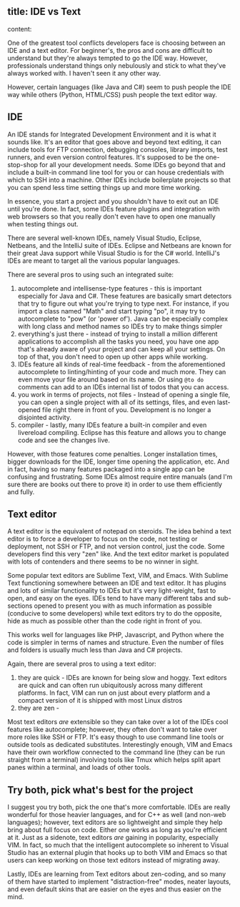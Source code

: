 title: IDE vs Text
----
content:

One of the greatest tool conflicts developers face is choosing between an IDE and a text editor. For beginner's, the pros and cons are difficult to understand but they're always tempted to go the IDE way. However, professionals understand things only nebulously and stick to what they've always worked with. I haven't seen it any other way.

However, certain languages (like Java and C\#) seem to push people the IDE way while others (Python, HTML/CSS) push people the text editor way.

## IDE

An IDE stands for Integrated Development Environment and it is what it sounds like. It's an editor that goes above and beyond text editing, it can include tools for FTP connection, debugging consoles, library imports, test runners, and even version control features. It's supposed to be the one-stop-shop for all your development needs. Some IDEs go beyond that and include a built-in command line tool for you or can house credentials with which to SSH into a machine. Other IDEs include boilerplate projects so that you can spend less time setting things up and more time working.

In essence, you start a project and you shouldn't have to exit out an IDE until you're done. In fact, some IDEs feature plugins and integration with web browsers so that you really don't even have to open one manually when testing things out.

There are several well-known IDEs, namely Visual Studio, Eclipse, Netbeans, and the IntelliJ suite of IDEs. Eclipse and Netbeans are known for their great Java support while Visual Studio is for the C\# world. IntelliJ's IDEs are meant to target all the various popular languages.

There are several pros to using such an integrated suite:

1. autocomplete and intellisense-type features - this is important especially for Java and C\#. These features are basically smart detectors that try to figure out what you're trying to type next. For instance, if you import a class named "Math" and start typing "po", it may try to autocomplete to "pow" (or 'power of'). Java can be especially complex with long class and method names so IDEs try to make things simpler
2. everything's just there - instead of trying to install a million different applications to accomplish all the tasks you need, you have one app that's already aware of your project and can keep all your settings. On top of that, you don't need to open up other apps while working.
3. IDEs feature all kinds of real-time feedback - from the aforementioned autocomplete to linting/hinting of your code and much more. They can even move your file around based on its name. Or using `@to do` comments can add to an IDEs internal list of todos that you can access.
4. you work in terms of projects, not files - Instead of opening a single file, you can open a single project with all of its settings, files, and even last-opened file right there in front of you. Development is no longer a disjointed activity.
5. compiler - lastly, many IDEs feature a built-in compiler and even livereload compiling. Eclipse has this feature and allows you to change code and see the changes live.

However, with those features come penalties. Longer installation times, bigger downloads for the IDE, longer time opening the application, etc. And in fact, having so many features packaged into a single app can be confusing and frustrating. Some IDEs almost require entire manuals (and I'm sure there are books out there to prove it) in order to use them efficiently and fully.

## Text editor

A text editor is the equivalent of notepad on steroids. The idea behind a text editor is to force a developer to focus on the code, not testing or deployment, not SSH or FTP, and not version control, just the code. Some developers find this very "zen" like. And the text editor market is populated with lots of contenders and there seems to be no winner in sight.

Some popular text editors are Sublime Text, VIM, and Emacs. With Sublime Text functioning somewhere between an IDE and text editor. It has plugins and lots of similar functionality to IDEs but it's very light-weight, fast to open, and easy on the eyes. IDEs tend to have many different tabs and sub-sections opened to present you with as much information as possible (conducive to some developers) while text editors try to do the opposite, hide as much as possible other than the code right in front of you.

This works well for languages like PHP, Javascript, and Python where the code is simpler in terms of names and structure. Even the number of files and folders is usually much less than Java and C\# projects.

Again, there are several pros to using a text editor:

1. they are quick - IDEs are known for being slow and hoggy. Text editors are quick and can often run ubiquitously across many different platforms. In fact, VIM can run on just about every platform and a compact version of it is shipped with most Linux distros
2. they are zen -

Most text editors *are* extensible so they can take over a lot of the IDEs cool features like autocomplete; however, they often don't want to take over more roles like SSH or FTP. It's easy though to use command line tools or outside tools as dedicated substitutes. Interestingly enough, VIM and Emacs have their own workflow connected to the command line (they can be run straight from a terminal) involving tools like Tmux which helps split apart panes within a terminal, and loads of other tools.

## Try both, pick what's best for the project

I suggest you try both, pick the one that's more comfortable. IDEs are really wonderful for those heavier languages, and for C++ as well (and non-web languages); however, text editors are so lightweight and simple they help bring about full focus on code. Either one works as long as you're efficient at it. Just as a sidenote, text editors *are* gaining in popularity, especially VIM. In fact, so much that the intelligent autocomplete so inherent to Visual Studio has an external plugin that hooks up to both VIM and Emacs so that users can keep working on those text editors instead of migrating away.

Lastly, IDEs are learning from Text editors about zen-coding, and so many of them have started to implement "distraction-free" modes, neater layouts, and even default skins that are easier on the eyes and thus easier on the mind.

